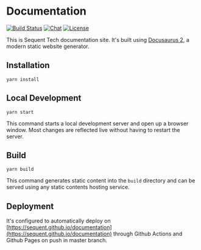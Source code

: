 # Documentation

[![Build Status][build-badge]][build-link]
[![Chat][discord-badge]][discord-link]
[![License][license-badge]][license-link]

This is Sequent Tech documentation site. It's built using [Docusaurus 2](https://v2.docusaurus.io/), a modern static website generator. 

## Installation

```console
yarn install
```

## Local Development

```console
yarn start
```

This command starts a local development server and open up a browser window. Most changes are reflected live without having to restart the server.

## Build

```console
yarn build
```

This command generates static content into the `build` directory and can be served using any static contents hosting service.

## Deployment

It's configured to automatically deploy on [https://sequent.github.io/documentation](https://sequent.github.io/documentation) through Github Actions and Github Pages on push in master branch.

[discord-badge]: https://img.shields.io/discord/1006401206782001273?style=plastic
[discord-link]: https://discord.gg/WfvSTmcdY8

[license-badge]: https://img.shields.io/github/license/sequentech/documentation?label=license
[license-link]: https://github.com/sequentech/documentation/blob/master/LICENSE

[build-badge]: https://github.com/sequentech/documentation/workflows/documentation/badge.svg?branch=master&event=push
[build-link]: https://github.com/sequentech/documentation/actions?query=workflow%3Adocumentation